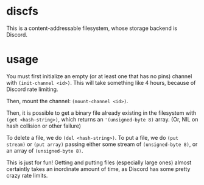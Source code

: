 # discfs
This is a content-addressable filesystem, whose storage backend is Discord.

# usage
You must first initialize an empty (or at least
one that has no pins) channel with `(init-channel <id>)`. This will
take something like 4 hours, because of Discord rate limiting.

Then, mount the channel: `(mount-channel <id>)`.

Then, it is possible to get a binary file already existing in the
filesystem with `(get <hash-string>)`, which returns an `'(unsigned-byte 8)`
array. (Or, NIL on hash collision or other failure)

To delete a file, we do `(del <hash-string>)`. To put a file, we do
`(put stream)` or `(put array)` passing either some stream of `(unsigned-byte 8)`, or an
array of `(unsigned-byte 8)`.

This is just for fun! Getting and putting files (especially large
ones) almost certaintly takes an inordinate amount of time, as Discord
has some pretty crazy rate limits.
